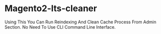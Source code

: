 # Magento2-lts-cleaner
Using This You Can Run Reindexing And Clean Cache Process From Admin Section. 
No Need To Use CLI Command Line Interface.
